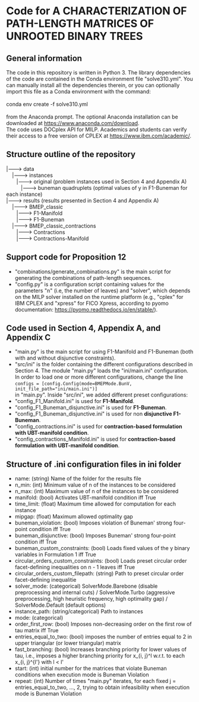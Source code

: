 # Code for A CHARACTERIZATION OF PATH-LENGTH MATRICES OF UNROOTED BINARY TREES

## General information
The code in this repository is written in Python 3. The library dependencies of the code are contained in the Conda environment file "solve310.yml".
You can manually install all the dependencies therein, or you can optionally import this file as a Conda environment with the command:
<br><br>
conda env create -f solve310.yml
<br><br>
from the Anaconda prompt. The optional Anaconda installation can be downloaded at https://www.anaconda.com/download.
<br>
The code uses DOCplex API for MILP. Academics and students can verify their access to a free version of CPLEX at https://www.ibm.com/academic/.

## Structure outline of the repository

|---> data <br>
&nbsp;&nbsp;&nbsp; |---> instances <br>
&nbsp;&nbsp;&nbsp;&nbsp;&nbsp;&nbsp; |---> original (problem instances used in Section 4 and Appendix A)<br>
&nbsp;&nbsp;&nbsp;&nbsp;&nbsp;&nbsp;&nbsp;&nbsp;&nbsp; |---> buneman quadruplets (optimal values of y in F1-Buneman for each instance)<br>
|---> results (results presented in Section 4 and Appendix A)<br>
&nbsp;&nbsp;&nbsp; |---> BMEP_classic <br>
&nbsp;&nbsp;&nbsp;&nbsp;&nbsp;&nbsp; |---> F1-Manifold <br>
&nbsp;&nbsp;&nbsp;&nbsp;&nbsp;&nbsp; |---> F1-Buneman <br>
&nbsp;&nbsp;&nbsp; |---> BMEP_classic_contractions <br>
&nbsp;&nbsp;&nbsp;&nbsp;&nbsp;&nbsp; |---> Contractions <br>
&nbsp;&nbsp;&nbsp;&nbsp;&nbsp;&nbsp; |---> Contractions-Manifold <br>

## Support code for Proposition 12

- "combinations/generate_combinations.py" is the main script for generating the combinations of path-length sequences.<br>
- "config.py" is a configuration script containing values for the parameters "n" (i.e, the number of leaves) and "solver", which depends on the MILP solver installed on the runtime platform (e.g., "cplex" for IBM CPLEX and "xpress" for FICO Xpress, according to pyomo documentation: https://pyomo.readthedocs.io/en/stable/).

## Code used in Section 4, Appendix A, and Appendix C

- "main.py" is the main script for using F1-Manifold and F1-Buneman (both with and without disjunctive constraints).<br>
- "src/ini" is the folder containing the different configurations described in Section 4. The module "main.py" loads the "ini/main.ini" configuration. In order to load one or more different configurations, change the line<br>
`configs = [config.Config(mode=BMEPMode.BunV, init_file_path="ini/main.ini")]`<br>
in "main.py".
Inside "src/ini", we added different preset configurations:
- "config_F1_Manifold.ini" is used for **F1-Manifold**.
- "config_F1_Buneman_disjunctive.ini" is used for **F1-Buneman**.
- "config_F1_Buneman_disjunctive.ini" is used for non **disjunctive F1-Buneman**.
- "config_contractions.ini" is used for **contraction-based formulation with UBT-manifold condition**.
- "config_contractions_Manifold.ini" is used for **contraction-based formulation with UBT-manifold condition**.

## Structure of .ini configuration files in ini folder

- name: (string) Name of the folder for the results file
- n_min: (int) Minimum value of n of the instances to be considered
- n_max: (int) Maximum value of n of the instances to be considered
- manifold: (bool) Activates UBT-manifold condition iff True
- time_limit: (float) Maximum time allowed for computation for each instance
- mipgap: (float) Maximum allowed optimality gap
- buneman_violation: (bool) Imposes violation of Buneman' strong four-point condition iff True
- buneman_disjunctive: (bool) Imposes Buneman' strong four-point condition iff True
- buneman_custom_constraints: (bool) Loads fixed values of the y binary variables in Formulation 1 iff True
- circular_orders_custom_constraints: (bool) Loads preset circular order facet-defining inequalities on n - 1 leaves iff True
- circular_orders_custom_filepath: (string) Path to preset circular order facet-defining inequalitie
- solver_mode: (categorical) SolverMode.Barebone (disable preprocessing and internal cuts) / SolverMode.Turbo (aggressive preprocessing, high heuristic frequency, high optimality gap) / SolverMode.Default (default options)
- instance_path: (string/categorical) Path to instances
- mode: (categorical)
- order_first_row: (bool) Imposes non-decreasing order on the first row of tau matrix iff True
- entries_equal_to_two: (bool) imposes the number of entries equal to 2 in upper triangular (or lower triangular) matrix
- fast_branching: (bool) Increases branching priority for lower values of tau, i.e., imposes a higher branching priority for x_{i, j}^l w.r.t. to each x_{i, j}^{l'} with l < l'
- start: (int) initial number for the matrices that violate Buneman conditions when execution mode is Buneman Violation
- repeat: (int) Number of times "main.py" iterates, for each fixed j = entries_equal_to_two, ..., 2, trying to obtain infeasibility when execution mode is Buneman Violation

